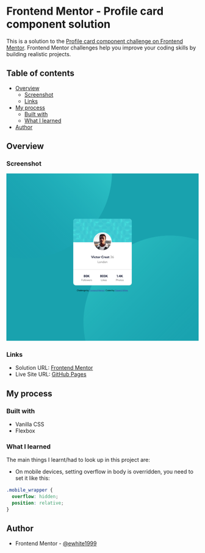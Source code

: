 # Frontend Mentor - Profile card component solution

This is a solution to the [Profile card component challenge on Frontend Mentor](https://www.frontendmentor.io/challenges/profile-card-component-cfArpWshJ). Frontend Mentor challenges help you improve your coding skills by building realistic projects.

## Table of contents

- [Overview](#overview)
  - [Screenshot](#screenshot)
  - [Links](#links)
- [My process](#my-process)
  - [Built with](#built-with)
  - [What I learned](#what-i-learned)
- [Author](#author)

## Overview

### Screenshot

![](./screenshot.png)

### Links

- Solution URL: [Frontend Mentor](https://www.frontendmentor.io/solutions/profile-card-component-vanilla-css-03OY7fBDa)
- Live Site URL: [GitHub Pages](https://ewhite1999.github.io/profile-card-component/)

## My process

### Built with

- Vanilla CSS
- Flexbox

### What I learned

The main things I learnt/had to look up in this project are:

- On mobile devices, setting overflow in body is overridden, you need to set it like this:

```css
.mobile_wrapper {
  overflow: hidden;
  position: relative;
}
```

## Author

- Frontend Mentor - [@ewhite1999](https://www.frontendmentor.io/profile/ewhite1999)
